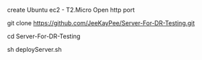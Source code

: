 
create Ubuntu ec2 - T2.Micro
Open http port

git clone https://github.com/JeeKayPee/Server-For-DR-Testing.git

cd Server-For-DR-Testing

sh deployServer.sh

